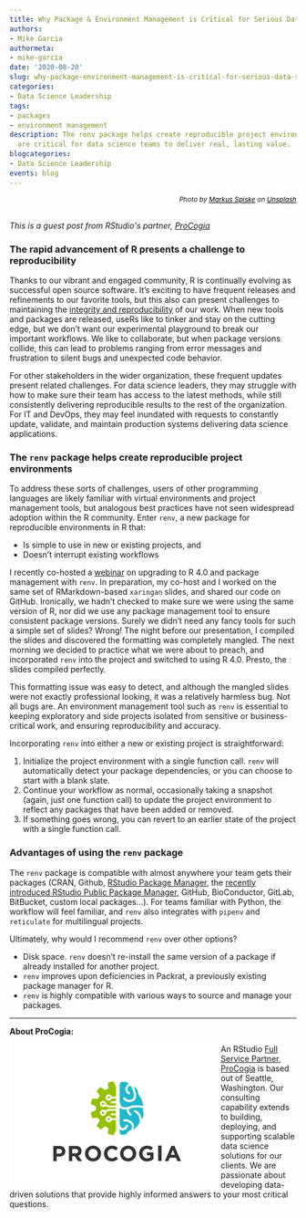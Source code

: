 ```yaml
---
title: Why Package & Environment Management is Critical for Serious Data Science
authors: 
- Mike Garcia
authormeta: 
- mike-garcia
date: '2020-08-20'
slug: why-package-environment-management-is-critical-for-serious-data-science
categories:
- Data Science Leadership
tags:
- packages
- environment management
description: The renv package helps create reproducible project environments that
  are critical for data science teams to deliver real, lasting value.
blogcategories:
- Data Science Leadership
events: blog
---
```

<sup>
<p style="text-align: right !important;margin-top: 0px;margin-bottom: 30px;">
<i>Photo by <a style="color: #000000;" href="https://unsplash.com/@markusspiske">Markus Spiske</a> on <a style="color: #000000;" href="https://unsplash.com/photos/RWTUrJf7I5w">Unsplash</a></i></p>
</sup>

<div class="lt-gray-box">
  
*This is a guest post from RStudio's partner, <a href="https://www.procogia.com/" target="_blank" rel="noopener noreferrer">ProCogia</a>*
</div>

### The rapid advancement of R presents a challenge to reproducibility

Thanks to our vibrant and engaged community, R is continually evolving as successful open source software. It’s exciting to have frequent releases and refinements to our favorite tools, but this also can present challenges to maintaining the <a href="https://blog.rstudio.com/2020/05/19/driving-real-lasting-value-with-serious-data-science/" target="_blank" rel="noopener noreferrer">integrity and reproducibility</a> of our work. When new tools and packages are released, useRs like to tinker and stay on the cutting edge, but we don’t want our experimental playground to break our important workflows. We like to collaborate, but when package versions collide, this can lead to problems ranging from error messages and frustration to silent bugs and unexpected code behavior.

For other stakeholders in the wider organization, these frequent updates present related challenges. For data science leaders, they may struggle with how to make sure their team has access to the latest methods, while still consistently delivering reproducible results to the rest of the organization. For IT and DevOps, they may feel inundated with requests to constantly update, validate, and maintain production systems delivering data science applications. 

### The `renv` package helps create reproducible project environments

To address these sorts of challenges, users of other programming languages are likely familiar with virtual environments and project management tools, but analogous best practices have not seen widespread adoption within the R community. Enter `renv`, a new package for reproducible environments in R that:

- Is simple to use in new or existing projects, and
- Doesn’t interrupt existing workflows

I recently co-hosted a <a href="https://garciamikep.github.io/useR-webinar/#1" target="_blank" rel="noopener noreferrer">webinar</a> on upgrading to R 4.0 and package management with `renv`. In preparation, my co-host and I worked on the same set of RMarkdown-based `xaringan` slides, and shared our code on GitHub. Ironically, we hadn’t checked to make sure we were using the same version of R, nor did we use any package management tool to ensure consistent package versions. Surely we didn’t need any fancy tools for such a simple set of slides? Wrong! The night before our presentation, I compiled the slides and discovered the formatting was completely mangled. The next morning we decided to practice what we were about to preach, and incorporated `renv` into the project and switched to using R 4.0. Presto, the slides compiled perfectly.

This formatting issue was easy to detect, and although the mangled slides were not exactly professional looking, it was a relatively harmless bug. Not all bugs are. An environment management tool such as `renv` is essential to keeping exploratory and side projects isolated from sensitive or business-critical work, and ensuring reproducibility and accuracy. 

Incorporating `renv` into either a new or existing project is straightforward: 

1. Initialize the project environment with a single function call. `renv` will automatically detect your package dependencies, or you can choose to start with a blank slate. 
2. Continue your workflow as normal, occasionally taking a snapshot (again, just one function call) to update the project environment to reflect any packages that have been added or removed. 
3. If something goes wrong, you can revert to an earlier state of the project with a single function call.

### Advantages of using the `renv` package

The `renv` package is compatible with almost anywhere your team gets their packages (CRAN, Github, <a href="https://rstudio.com/products/package-manager/" target="_blank" rel="noopener noreferrer">RStudio Package Manager</a>, the <a href="https://blog.rstudio.com/2020/07/01/announcing-public-package-manager/" target="_blank" rel="noopener noreferrer">recently introduced RStudio Public Package Manager</a>, GitHub, BioConductor, GitLab, BitBucket, custom local packages…). For teams familiar with Python, the workflow will feel familiar, and `renv` also integrates with `pipenv` and `reticulate` for multilingual projects.

Ultimately, why would I recommend `renv` over other options? 

- Disk space. `renv` doesn’t re-install the same version of a package if already installed for another project.  
- `renv` improves upon deficiencies in Packrat, a previously existing package manager for R.  
- `renv` is highly compatible with various ways to source and manage your packages.  

---

**About ProCogia:**

<a href="https://www.procogia.com/" target="_blank" rel="noopener noreferrer"><img src="procogia-logo.png" alt="ProCogia logo" align="left"></a>An RStudio <a href="https://rstudio.com/certified-partners/" target="_blank" rel="noopener noreferrer">Full Service Partner</a>, <a href="https://procogia.com/" target="_blank" rel="noopener noreferrer">ProCogia</a> is based out of Seattle, Washington. Our consulting capability extends to building, deploying, and supporting scalable data science solutions for our clients. We are passionate about developing data-driven solutions that provide highly informed answers to your most critical questions. 

